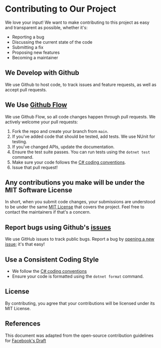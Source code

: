 # Contributing to Our Project

We love your input! We want to make contributing to this project as easy and transparent as possible, whether it's:

- Reporting a bug
- Discussing the current state of the code
- Submitting a fix
- Proposing new features
- Becoming a maintainer

## We Develop with Github
We use Github to host code, to track issues and feature requests, as well as accept pull requests.

## We Use [Github Flow](https://guides.github.com/introduction/flow/index.html)
We use Github Flow, so all code changes happen through pull requests. We actively welcome your pull requests:

1. Fork the repo and create your branch from `main`.
2. If you've added code that should be tested, add tests. We use NUnit for testing.
3. If you've changed APIs, update the documentation.
4. Ensure the test suite passes. You can run tests using the `dotnet test` command.
5. Make sure your code follows the [C# coding conventions](https://docs.microsoft.com/en-us/dotnet/csharp/programming-guide/inside-a-program/coding-conventions).
6. Issue that pull request!

## Any contributions you make will be under the MIT Software License
In short, when you submit code changes, your submissions are understood to be under the same [MIT License](http://choosealicense.com/licenses/mit/) that covers the project. Feel free to contact the maintainers if that's a concern.

## Report bugs using Github's [issues](https://github.com/briandk/transcriptase-atom/issues)
We use GitHub issues to track public bugs. Report a bug by [opening a new issue](https://github.com/briandk/transcriptase-atom/issues/new); it's that easy!

## Use a Consistent Coding Style
* We follow the [C# coding conventions](https://docs.microsoft.com/en-us/dotnet/csharp/programming-guide/inside-a-program/coding-conventions)
* Ensure your code is formatted using the `dotnet format` command.

## License
By contributing, you agree that your contributions will be licensed under its MIT License.

## References
This document was adapted from the open-source contribution guidelines for [Facebook's Draft](https://github.com/facebook/draft-js)
